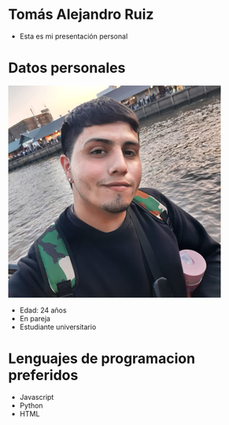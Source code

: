 # Tomás Alejandro Ruiz
- Esta es mi presentación personal

# Datos personales

![Este soy yo](unnamed.png)

+ Edad: 24 años
+ En pareja
+ Estudiante universitario

# Lenguajes de programacion preferidos
+ Javascript
+ Python
+ HTML
 
